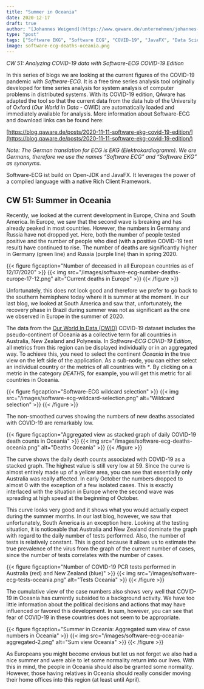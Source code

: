 ```yaml
---
title: "Summer in Oceania"
date: 2020-12-17
draft: true
author: "[Johannes Weigend](https://www.qaware.de/unternehmen/johannes-weigend/) & [Karl Herzog](https://github.com/herzogk)"
type: "post"
tags: ["Software EKG", "Software ECG", "COVID-19", "JavaFX", "Data Science", "Data Analytics"]
image: software-ecg-deaths-oceania.png
---
```


*CW 51: Analyzing COVID-19 data with Software-ECG COVID-19 Edition*

In this series of blogs we are looking at the current figures of the COVID-19 pandemic with *Software-ECG*. It is a free time series analysis tool originally developed for time series analysis for system analysis of computer problems in distributed systems. With its COVID-19 edition, QAware has adapted the tool so that the current data from the data hub of the University of Oxford (*Our World in Data* - OWID) are automatically loaded and immediately available for analysis. More information about Software-ECG and download links can be found here:

[https://blog.qaware.de/posts/2020-11-11-software-ekg-covid-19-edition/](https://blog.qaware.de/posts/2020-11-11-software-ekg-covid-19-edition/)

*Note: The German translation for ECG is EKG (Elektrokardiogramm). We are Germans, therefore we use the names “Software ECG” and “Software EKG” as synonyms.*

 Software-ECG ist build on Open-JDK and JavaFX. It leverages the power of a compiled language with a native Rich Client Framework.

 ## CW 51: Summer in Oceania

Recently, we looked at the current development in Europe, China and South America. In Europe, we saw that the second wave is breaking and has already peaked in most countries. However, the numbers in Germany and Russia have not dropped yet. Here, both the number of people tested positive and the number of people who died (with a positive COVID-19 test result) have continued to rise. The number of deaths are significantly higher in Germany (green line) and Russia (purple line) than in spring 2020.

{{< figure figcaption="Number of deceased in all European countries as of 12/17/2020" >}}
  {{< img src="/images/software-ecg-number-deaths-europe-17-12.png" alt="Current deaths in Europe" >}}
{{< /figure >}}

Unfortunately, this does not look good and therefore we prefer to go back to the southern hemisphere today where it is summer at the moment. In our last blog, we looked at South America and saw that, unfortunately, the recovery phase in Brazil during summer was not as significant as the one we observed in Europe in the summer of 2020.

The data from the [Our World In Data (OWID)](https://ourworldindata.org/) COVID-19 dataset includes the pseudo-continent of Oceania as a collective term for all countries in Australia, New Zealand and Polynesia. In *Software-ECG COVID-19 Edition*, all metrics from this region can be displayed individually or in an aggregated way. To achieve this, you need to select the continent *Oceania* in the tree view on the left side of the application. As a sub-node, you can either select an individual country or the metrics of all countries with *\**. By clicking on a metric in the category *DEATHS*, for example, you will get this metric for all countries in Oceania.

{{< figure figcaption="Software-ECG wildcard selection" >}}
  {{< img src="/images/software-ecg-wildcard-selection.png" alt="Wildcard selection" >}}
{{< /figure >}}

The non-smoothed curves showing the numbers of new deaths associated with COVID-19 are remarkably low.

{{< figure figcaption="Aggregated view as stacked graph of daily COVID-19 death counts in Oceania" >}}
  {{< img src="/images/software-ecg-deaths-oceania.png" alt="Deaths Oceania" >}}
{{< /figure >}}

The curve shows the daily death counts associated with COVID-19 as a stacked graph. The highest value is still very low at 59. Since the curve is almost entirely made up of a yellow area, you can see that essentially only Australia was really affected. In early October the numbers dropped to almost 0 with the exception of a few isolated cases. This is exactly interlaced with the situation in Europe where the second wave was spreading at high speed at the beginning of October.

This curve looks very good and it shows what you would actually expect during the summer months. In our last blog, however, we saw that unfortunately, South America is an exception here.
Looking at the testing situation, it is noticeable that Australia and New Zealand dominate the graph with regard to the daily number of tests performed. Also, the number of tests is relatively constant. This is good because it allows us to estimate the true prevalence of the virus from the graph of the current number of cases, since the number of tests correlates with the number of cases.

{{< figure figcaption="Number of COVID-19 PCR tests performed in Australia (red) and New Zealand (blue)" >}}
  {{< img src="/images/software-ecg-tests-oceania.png" alt="Tests Oceania" >}}
{{< /figure >}}

The cumulative view of the case numbers also shows very well that COVID-19 in Oceania has currently subsided to a background activity. We have too little information about the political decisions and actions that may have influenced or favored this development. In sum, however, you can see that fear of COVID-19 in these countries does not seem to be appropriate.


{{< figure figcaption="Summer in Oceania: Aggregated sum view of case numbers in Oceania" >}}
  {{< img src="/images/software-ecg-oceania-aggregated-2.png" alt="Sum view Oceania" >}}
{{< /figure >}}

As Europeans you might become envious but let us not forget we also had a nice summer and were able to let some normality return into our lives. With this in mind, the people in Oceania should also be granted some normality. However, those having relatives in Oceania should really consider moving their home offices into this region (at least until April).